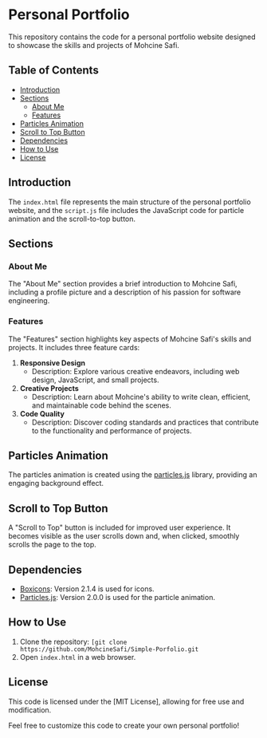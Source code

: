 # Personal Portfolio

This repository contains the code for a personal portfolio website designed to showcase the skills and projects of Mohcine Safi.

## Table of Contents
- [Introduction](#introduction)
- [Sections](#sections)
  - [About Me](#about-me)
  - [Features](#features)
- [Particles Animation](#particles-animation)
- [Scroll to Top Button](#scroll-to-top-button)
- [Dependencies](#dependencies)
- [How to Use](#how-to-use)
- [License](#license)

## Introduction

The `index.html` file represents the main structure of the personal portfolio website, and the `script.js` file includes the JavaScript code for particle animation and the scroll-to-top button.

## Sections

### About Me

The "About Me" section provides a brief introduction to Mohcine Safi, including a profile picture and a description of his passion for software engineering.

### Features

The "Features" section highlights key aspects of Mohcine Safi's skills and projects. It includes three feature cards:
1. **Responsive Design**
   - Description: Explore various creative endeavors, including web design, JavaScript, and small projects.
2. **Creative Projects**
   - Description: Learn about Mohcine's ability to write clean, efficient, and maintainable code behind the scenes.
3. **Code Quality**
   - Description: Discover coding standards and practices that contribute to the functionality and performance of projects.

## Particles Animation

The particles animation is created using the [particles.js](https://vincentgarreau.com/particles.js/) library, providing an engaging background effect.

## Scroll to Top Button

A "Scroll to Top" button is included for improved user experience. It becomes visible as the user scrolls down and, when clicked, smoothly scrolls the page to the top.

## Dependencies

- [Boxicons](https://boxicons.com/): Version 2.1.4 is used for icons.
- [Particles.js](https://vincentgarreau.com/particles.js/): Version 2.0.0 is used for the particle animation.

## How to Use

1. Clone the repository: `[git clone https://github.com/MohcineSafi/Simple-Porfolio.git`
2. Open `index.html` in a web browser.

## License

This code is licensed under the [MIT License], allowing for free use and modification.

Feel free to customize this code to create your own personal portfolio!
